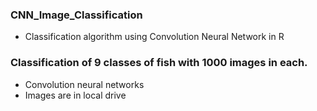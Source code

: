 ### CNN_Image_Classification
* Classification algorithm using Convolution Neural Network in R

### Classification of 9 classes of fish with 1000 images in each. 
* Convolution neural networks 
* Images are in local drive
